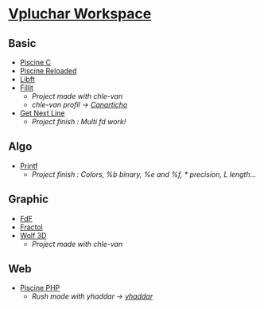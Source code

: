# [Vpluchar Workspace](https://github.com/kiezmor/dev/)

## Basic
* [Piscine C](https://github.com/kiezmor/piscine_c)
* [Piscine Reloaded](https://github.com/kiezmor/piscine_r)
* [Libft](https://github.com/kiezmor/libft)
* [Fillit](https://github.com/kiezmor/fillit)
	* *Project made with chle-van*
	* *chle-van profil -> [Canarticho](https://github.com/Canarticho)*
* [Get Next Line](https://github.com/kiezmor/gnl)
	* *Project finish : Multi fd work!*
## Algo
* [Printf](https://github.com/kiezmor/printf)
	* *Project finish : Colors, %b binary, %e and %f, * precision, L length...*
## Graphic
* [FdF](https://github.com/kiezmor/fdf)
* [Fractol](https://github.com/kiezmor/fractol)
* [Wolf 3D](https://github.com/kiezmor/wolf3d)
	* *Project made with chle-van*

## Web
* [Piscine PHP](https://github.com/kiezmor/piscine_php)
	* *Rush made with yhaddar -> [yhaddar](https://github.com/YamineRL)*